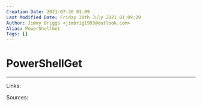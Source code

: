 ```yaml
---
Creation Date: 2021-07-30 01:09
Last Modified Date: Friday 30th July 2021 01:09:29
Author: Jimmy Briggs <jimbrig1993@outlook.com>
Alias: PowerShellGet
Tags: []
---
```


# PowerShellGet

***

Links: 

Sources:


